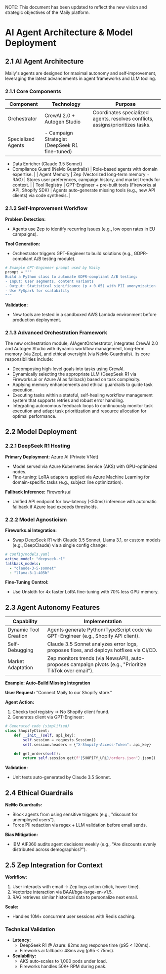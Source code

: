 NOTE: This document has been updated to reflect the new vision and strategic objectives of the Maily platform.

# AI Agent Architecture & Model Deployment

## 2.1 AI Agent Architecture
Maily's agents are designed for maximal autonomy and self-improvement, leveraging the latest advancements in agent frameworks and LLM tooling.

### 2.1.1 Core Components
| Component | Technology | Purpose |
|---|---|---|
| Orchestrator | CrewAI 2.0 + Autogen Studio | Coordinates specialized agents, resolves conflicts, assigns/prioritizes tasks. |
| Specialized Agents | - Campaign Strategist (DeepSeek R1 fine-tuned)
- Data Enricher (Claude 3.5 Sonnet)
- Compliance Guard (NeMo Guardrails) | Role-based agents with domain expertise. |
| Agent Memory | Zep (Vectorized long-term memory + RAG) | Stores user preferences, campaign history, and market trends for context. |
| Tool Registry | GPT-Engineer + pre-built tools (Fireworks.ai API, Shopify SDK) | Agents auto-generate missing tools (e.g., new API clients) via code synthesis. |

### 2.1.2 Self-Improvement Workflow
**Problem Detection:**

* Agents use Zep to identify recurring issues (e.g., low open rates in EU campaigns).

**Tool Generation:**

* Orchestrator triggers GPT-Engineer to build solutions (e.g., GDPR-compliant A/B testing module).

```python
# Example GPT-Engineer prompt used by Maily  
prompt = """  
Build a Python class to automate GDPR-compliant A/B testing:  
- Input: User segments, content variants  
- Output: Statistical significance (p < 0.05) with PII anonymization  
- Use PySpark for scalability  
"""
```

**Validation:**

* New tools are tested in a sandboxed AWS Lambda environment before production deployment.

### 2.1.3 Advanced Orchestration Framework

The new orchestration module, AIAgentOrchestrator, integrates CrewAI 2.0 and Autogen Studio with dynamic workflow management, long-term memory (via Zep), and ethical oversight (via NeMo Guardrails). Its core responsibilities include:

- Decomposing high-level goals into tasks using CrewAI.
- Dynamically selecting the appropriate LLM (DeepSeek R1 via Fireworks.ai or Azure AI as fallback) based on task complexity.
- Applying memory enhancements and ethical guardrails to guide task execution.
- Executing tasks within a stateful, self-healing workflow management system that supports retries and robust error handling.
- Integrating autonomous feedback loops to continuously monitor task execution and adapt task prioritization and resource allocation for optimal performance.

## 2.2 Model Deployment
### 2.2.1 DeepSeek R1 Hosting
**Primary Deployment:** Azure AI (Private VNet)

* Model served via Azure Kubernetes Service (AKS) with GPU-optimized nodes.
* Fine-tuning: LoRA adapters applied via Azure Machine Learning for domain-specific tasks (e.g., subject line optimization).

**Fallback Inference:** Fireworks.ai

* Unified API endpoint for low-latency (<50ms) inference with automatic fallback if Azure load exceeds thresholds.

### 2.2.2 Model Agnosticism
**Fireworks.ai Integration:**

* Swap DeepSeek R1 with Claude 3.5 Sonnet, Llama 3.1, or custom models (e.g., DeepClaude) via a single config change:

```yaml
# config/models.yaml  
active_model: "deepseek-r1"  
fallback_models:  
  - "claude-3-5-sonnet"  
  - "llama-3-1-405b"
```

**Fine-Tuning Control:**

* Use Unsloth for 4x faster LoRA fine-tuning with 70% less GPU memory.

## 2.3 Agent Autonomy Features
| Capability | Implementation |
|---|---|
| Dynamic Tool Creation | Agents generate Python/TypeScript code via GPT-Engineer (e.g., Shopify API client). |
| Self-Debugging | Claude 3.5 Sonnet analyzes error logs, proposes fixes, and deploys hotfixes via CI/CD. |
| Market Adaptation | Zep monitors trends (via NewsAPI), auto-proposes campaign pivots (e.g., "Prioritize TikTok over email"). |

**Example: Auto-Build Missing Integration**

**User Request:** "Connect Maily to our Shopify store."

**Agent Action:**

1. Checks tool registry → No Shopify client found.
2. Generates client via GPT-Engineer:

```python
# Generated code (simplified)  
class ShopifyClient:  
    def __init__(self, api_key):  
        self.session = requests.Session()  
        self.session.headers = {"X-Shopify-Access-Token": api_key}  

    def get_orders(self):  
        return self.session.get(f"{SHOPIFY_URL}/orders.json").json()
```

**Validation:**

* Unit tests auto-generated by Claude 3.5 Sonnet.

## 2.4 Ethical Guardrails
**NeMo Guardrails:**

* Block agents from using sensitive triggers (e.g., "discount for unemployed users").
* Force PII redaction via regex + LLM validation before email sends.

**Bias Mitigation:**

* IBM AIF360 audits agent decisions weekly (e.g., "Are discounts evenly distributed across demographics?").

## 2.5 Zep Integration for Context
**Workflow:**

1. User interacts with email → Zep logs action (click, hover time).
2. Vectorize interaction via BAAI/bge-large-en-v1.5.
3. RAG retrieves similar historical data to personalize next email.

**Scale:**

* Handles 10M+ concurrent user sessions with Redis caching.

### Technical Validation
* **Latency:**
    * DeepSeek R1 @ Azure: 82ms avg response time (p95 < 120ms).
    * Fireworks.ai fallback: 48ms avg (p95 < 75ms).
* **Scalability:**
    * AKS auto-scales to 1,000 pods under load.
    * Fireworks handles 50K+ RPM during peak.